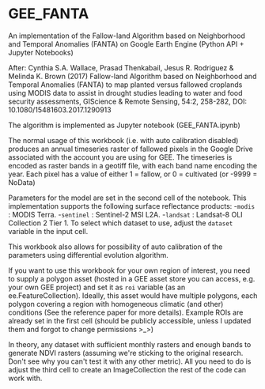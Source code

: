# GEE_FANTA
An implementation of the Fallow-land Algorithm based on Neighborhood and Temporal Anomalies (FANTA) on Google Earth Engine (Python API + Jupyter Notebooks)

After: Cynthia S.A. Wallace, Prasad Thenkabail, Jesus R. Rodriguez & Melinda K. Brown (2017) Fallow-land Algorithm based on Neighborhood and Temporal Anomalies (FANTA) to map planted versus fallowed croplands using MODIS data to assist in drought studies leading to water and food security assessments, GIScience & Remote Sensing, 54:2, 258-282, DOI: 10.1080/15481603.2017.1290913

The algorithm is implemented as Jupyter notebook (GEE_FANTA.ipynb)

The normal usage of this workbook (i.e. with auto calibration disabled) produces an annual timeseries raster of fallowed pixels in the Google Drive associated with the account you are using for GEE.
The timeseries is encoded as raster bands in a geotiff file, with each band name encoding the year. Each pixel has a value of either 1 = fallow, or 0 = cultivated (or -9999 = NoData)

Parameters for the model are set in the second cell of the notebook.
This implementation supports the following surface reflectance products:
-`modis` : MODIS Terra.
-`sentinel` : Sentinel-2 MSI L2A. 
-`landsat` : Landsat-8 OLI Collection 2 Tier 1.
To select which dataset to use, adjust the `dataset` variable in the input cell.

This workbook also allows for possibility of auto calibration of the parameters using differential evolution algorithm.

If you want to use this workbook for your own region of interest, you need to supply a polygon asset (hosted in a GEE asset store you can access, e.g. your own GEE project) and set it as `roi` variable (as an ee.FeatureCollection). Ideally, this asset would have multiple polygons, each polygon covering a region with homogeneous climatic (and other) conditions (See the reference paper for more details).
Example ROIs are already set in the first cell (should be publicly accessible, unless I updated them and forgot to change permissions >_>)

In theory, any dataset with sufficient monthly rasters and enough bands to generate NDVI rasters (assuming we're sticking to the original research. Don't see why you can't test it with any other metric). All you need to do is adjust the third cell to create an ImageCollection the rest of the code can work with.